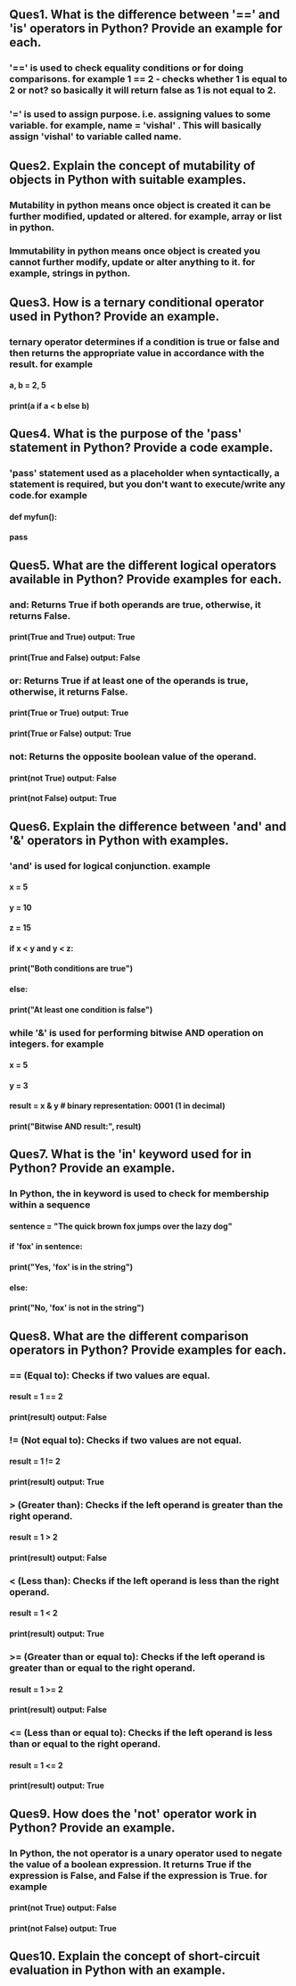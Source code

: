 ## Ques1. What is the difference between '==' and 'is' operators in Python? Provide an example for each.
### '==' is used to check equality conditions or for doing comparisons. for example 1 == 2 - checks whether 1 is equal to 2 or not? so basically it will return false as 1 is not equal to 2. 
### '=' is used to assign purpose. i.e. assigning values to some variable. for example, name = 'vishal' . This will basically assign 'vishal' to variable called name.

## Ques2. Explain the concept of mutability of objects in Python with suitable examples.
### Mutability in python means once object is created it can be further modified, updated or altered. for example, array or list in python.
### Immutability in python means once object is created you cannot further modify, update or alter anything to it. for example, strings in python.

## Ques3. How is a ternary conditional operator used in Python? Provide an example.
### ternary operator determines if a condition is true or false and then returns the appropriate value in accordance with the result. for example
#### a, b = 2, 5
#### print(a if a < b else b)

## Ques4. What is the purpose of the 'pass' statement in Python? Provide a code example.
### 'pass' statement used as a placeholder when syntactically, a statement is required, but you don't want to execute/write any code.for example
#### def myfun():
####    pass

## Ques5. What are the different logical operators available in Python? Provide examples for each.
### and: Returns True if both operands are true, otherwise, it returns False.
#### print(True and True) output: True
#### print(True and False) output: False
### or: Returns True if at least one of the operands is true, otherwise, it returns False.
#### print(True or True) output: True
#### print(True or False) output: True
### not: Returns the opposite boolean value of the operand.
#### print(not True) output: False
#### print(not False) output: True


## Ques6. Explain the difference between 'and' and '&' operators in Python with examples.
### 'and' is used for logical conjunction. example 
#### x = 5
#### y = 10
#### z = 15
#### if x < y and y < z:
####     print("Both conditions are true")
#### else:
####     print("At least one condition is false")
### while '&' is used for performing bitwise AND operation on integers. for example
#### x = 5
#### y = 3 
#### result = x & y  # binary representation: 0001 (1 in decimal)
#### print("Bitwise AND result:", result)


## Ques7. What is the 'in' keyword used for in Python? Provide an example.
### In Python, the in keyword is used to check for membership within a sequence
#### sentence = "The quick brown fox jumps over the lazy dog"
#### if 'fox' in sentence:
####     print("Yes, 'fox' is in the string")
#### else:
####     print("No, 'fox' is not in the string")

## Ques8. What are the different comparison operators in Python? Provide examples for each.
### == (Equal to): Checks if two values are equal.
#### result = 1 == 2  
#### print(result) output: False

### != (Not equal to): Checks if two values are not equal.
#### result = 1 != 2 
#### print(result) output: True

### > (Greater than): Checks if the left operand is greater than the right operand.
#### result = 1 > 2
#### print(result) output: False

### < (Less than): Checks if the left operand is less than the right operand.
#### result = 1 < 2
#### print(result) output: True

### >= (Greater than or equal to): Checks if the left operand is greater than or equal to the right operand.
#### result = 1 >= 2
#### print(result) output: False

### <= (Less than or equal to): Checks if the left operand is less than or equal to the right operand.
#### result = 1 <= 2
#### print(result) output: True

## Ques9. How does the 'not' operator work in Python? Provide an example.
### In Python, the not operator is a unary operator used to negate the value of a boolean expression. It returns True if the expression is False, and False if the expression is True. for example
#### print(not True) output: False
#### print(not False) output: True
## Ques10. Explain the concept of short-circuit evaluation in Python with an example.